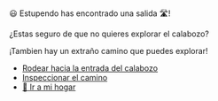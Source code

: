 😃 Estupendo has encontrado una salida 🛣!

¿Estas seguro de que no quieres explorar el calabozo?

¡Tambien hay un extraño camino que puedes explorar!

- [Rodear hacia la entrada del calabozo](../begin-journey.md)
- [Inspeccionar el camino](../9/0.md)
- [🏡 Ir a mi hogar](1-1A.md)
